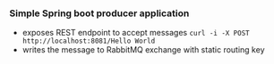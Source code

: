 ### Simple Spring boot producer application
- exposes REST endpoint to accept messages 
  `curl -i -X POST http://localhost:8081/Hello World`
- writes the message to RabbitMQ exchange with static routing key
